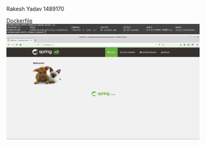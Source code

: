 
Rakesh Yadav 1489170


[Dockerfile](Dockerfile)
![running-docker-containers](images/DockerRunning.png)
![running-docker-website](images/DockerMainPage.png)


